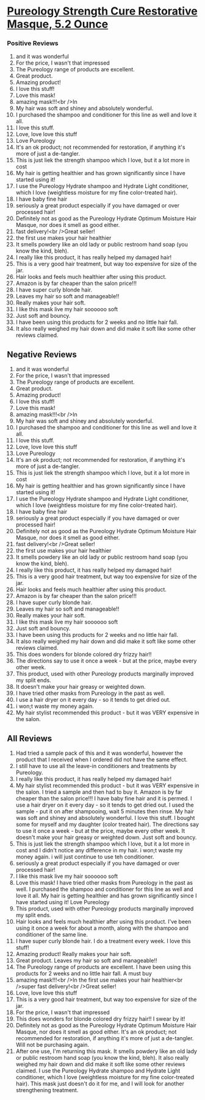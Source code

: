 # [Pureology Strength Cure Restorative Masque, 5.2 Ounce](https://products.checkmycream.com/products/Pureology-Strength-Cure-Restorative-Masque-5.2-Ounce.html)

### Positive Reviews

<ol>
      <li>and it was wonderful</li>
      <li>For the price, I wasn&#x27;t that impressed</li>
      <li>The Pureology range of products are excellent.</li>
      <li>Great product.  </li>
      <li>Amazing product!</li>
      <li>I love this stuff!</li>
      <li>Love this mask!</li>
      <li>amazing mask!!!&lt;br /&gt;In</li>
      <li>My hair was soft and shiney and absolutely wonderful.</li>
      <li>I purchased the shampoo and conditioner for this line as well and love it all.</li>
      <li>I love this stuff.</li>
      <li>Love, love love this stuff</li>
      <li>Love Pureology</li>
      <li>It&#x27;s an ok product; not recommended for restoration, if anything it&#x27;s more of just a de-tangler.  </li>
      <li>This is just liek the strength shampoo which I love, but it a lot more in cost</li>
      <li>My hair is getting healthier and has grown significantly since I have started using it!</li>
      <li>I use the Pureology Hydrate shampoo and Hydrate Light conditioner, which I love (weightless moisture for my fine color-treated hair).  </li>
      <li>I have baby fine hair</li>
      <li>seriously a great product especially if you have damaged or over processed hair!</li>
      <li>Definitely not as good as the Pureology Hydrate Optimum Moisture Hair Masque, nor does it smell as good either.  </li>
      <li>fast delivery!&lt;br /&gt;Great seller!</li>
      <li>the first use makes your hair healthier</li>
      <li>It smells powdery like an old lady or public restroom hand soap (you know the kind, bleh).  </li>
      <li>I really like this product, it has really helped my damaged hair!</li>
      <li>This is a very good hair treatment, but way too expensive for size of the jar.</li>
      <li>Hair looks and feels much healthier after using this product.</li>
      <li>Amazon is by far cheaper than the salon price!!!</li>
      <li>I have super curly blonde hair.</li>
      <li>Leaves my hair so soft and manageable!!</li>
      <li>Really makes your hair soft.</li>
      <li>I like this mask live my hair soooooo soft</li>
      <li>Just soft and bouncy.</li>
      <li>I have been using this products for 2 weeks and no little hair fall.</li>
      <li>It also really weighed my hair down and did make it soft like some other reviews claimed.  </li>
</ol>


<h2>Negative Reviews</h2>
<ol>
<li> and it was wonderful</li>
<li> For the price, I wasn&#x27;t that impressed</li>
<li> The Pureology range of products are excellent.</li>
<li> Great product.  </li>
<li> Amazing product!</li>
<li> I love this stuff!</li>
<li> Love this mask!</li>
<li> amazing mask!!!&lt;br /&gt;In</li>
<li> My hair was soft and shiney and absolutely wonderful.</li>
<li> I purchased the shampoo and conditioner for this line as well and love it all.</li>
<li> I love this stuff.</li>
<li> Love, love love this stuff</li>
<li> Love Pureology</li>
<li> It&#x27;s an ok product; not recommended for restoration, if anything it&#x27;s more of just a de-tangler.  </li>
<li> This is just liek the strength shampoo which I love, but it a lot more in cost</li>
<li> My hair is getting healthier and has grown significantly since I have started using it!</li>
<li> I use the Pureology Hydrate shampoo and Hydrate Light conditioner, which I love (weightless moisture for my fine color-treated hair).  </li>
<li> I have baby fine hair</li>
<li> seriously a great product especially if you have damaged or over processed hair!</li>
<li> Definitely not as good as the Pureology Hydrate Optimum Moisture Hair Masque, nor does it smell as good either.  </li>
<li> fast delivery!&lt;br /&gt;Great seller!</li>
<li> the first use makes your hair healthier</li>
<li> It smells powdery like an old lady or public restroom hand soap (you know the kind, bleh).  </li>
<li> I really like this product, it has really helped my damaged hair!</li>
<li> This is a very good hair treatment, but way too expensive for size of the jar.</li>
<li> Hair looks and feels much healthier after using this product.</li>
<li> Amazon is by far cheaper than the salon price!!!</li>
<li> I have super curly blonde hair.</li>
<li> Leaves my hair so soft and manageable!!</li>
<li> Really makes your hair soft.</li>
<li> I like this mask live my hair soooooo soft</li>
<li> Just soft and bouncy.</li>
<li> I have been using this products for 2 weeks and no little hair fall.</li>
<li> It also really weighed my hair down and did make it soft like some other reviews claimed.  </li>
<li> This does wonders for blonde colored dry frizzy hair!!</li>
<li> The directions say to use it once a week - but at the price, maybe every other week.</li>
<li> This product, used with other Pureology products marginally improved my split ends.</li>
<li> It doesn&#x27;t make your hair greasy or weighted down.</li>
<li> I have tried other masks from Pureology in the past as well.</li>
<li> I use a hair dryer on it every day - so it tends to get dried out.</li>
<li> i won;t waste my money again.</li>
<li> My hair stylist recommended this product - but it was VERY expensive in the salon.</li>
</ol>

<h2>All Reviews</h2>

<ol>
    <li> Had tried a sample pack of this and it was wonderful, however the product that I received when I ordered did not have the same effect.</li>
    <li> I still have to use all the leave-in conditioners and treatments by Pureology.</li>
    <li> I really like this product, it has really helped my damaged hair!</li>
    <li> My hair stylist recommended this product - but it was VERY expensive in the salon. I tried a sample and then had to buy it. Amazon is by far cheaper than the salon price!!! I have baby fine hair and it is permed. I use a hair dryer on it every day - so it tends to get dried out. I used the sample - put it on after shampooing, wait 5 minutes then rinse. My hair was soft and shiney and absolutely wonderful. I love this stuff. I bought some for myself and my daughter (color treated hair). The directions say to use it once a week - but at the price, maybe every other week. It doesn&#x27;t make your hair greasy or weighted down. Just soft and bouncy.</li>
    <li> This is just liek the strength shampoo which I love, but it a lot more in cost and I didn&#x27;t notice any difference in my hair. i won;t waste my money again. i will just continue to use teh conditioner.</li>
    <li> seriously a great product especially if you have damaged or over processed hair!</li>
    <li> I like this mask live my hair soooooo soft</li>
    <li> Love this mask! I have tried other masks from Pureology in the past as well. I purchased the shampoo and conditioner for this line as well and love it all. My hair is getting healthier and has grown significantly since I have started using it! Love Pureology</li>
    <li> This product, used with other Pureology products marginally improved my split ends.</li>
    <li> Hair looks and feels much healthier after using this product. I&#x27;ve been using it once a week for about a month, along with the shampoo and conditioner of the same line.</li>
    <li> I have super curly blonde hair. I do a treatment every week. I love this stuff!</li>
    <li> Amazing product! Really makes your hair soft.</li>
    <li> Great product.  Leaves my hair so soft and manageable!!</li>
    <li> The Pureology range of products are excellent. I have been using this products for 2 weeks and no little hair fall. A must buy</li>
    <li> amazing mask!!!&lt;br /&gt;In the first use makes your hair healthier&lt;br /&gt;super fast delivery!&lt;br /&gt;Great seller!</li>
    <li> Love, love love this stuff</li>
    <li> This is a very good hair treatment, but way too expensive for size of the jar.</li>
    <li> For the price, I wasn&#x27;t that impressed</li>
    <li> This does wonders for blonde colored dry frizzy hair!! I swear by it!</li>
    <li> Definitely not as good as the Pureology Hydrate Optimum Moisture Hair Masque, nor does it smell as good either.  It&#x27;s an ok product; not recommended for restoration, if anything it&#x27;s more of just a de-tangler.  Will not be purchasing again.</li>
    <li> After one use, I&#x27;m returning this mask.  It smells powdery like an old lady or public restroom hand soap (you know the kind, bleh).  It also really weighed my hair down and did make it soft like some other reviews claimed.  I use the Pureology Hydrate shampoo and Hydrate Light conditioner, which I love (weightless moisture for my fine color-treated hair).  This mask just doesn&#x27;t do it for me, and I will look for another strengthening treatment.</li>
</ol>




